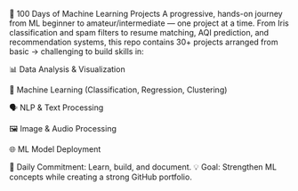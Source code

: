 🚀 100 Days of Machine Learning Projects
A progressive, hands-on journey from ML beginner to amateur/intermediate — one project at a time.
From Iris classification and spam filters to resume matching, AQI prediction, and recommendation systems, this repo contains 30+ projects arranged from basic → challenging to build skills in:

📊 Data Analysis & Visualization

🤖 Machine Learning (Classification, Regression, Clustering)

🗣 NLP & Text Processing

🖼 Image & Audio Processing

🌐 ML Model Deployment

📅 Daily Commitment: Learn, build, and document.
💡 Goal: Strengthen ML concepts while creating a strong GitHub portfolio.
